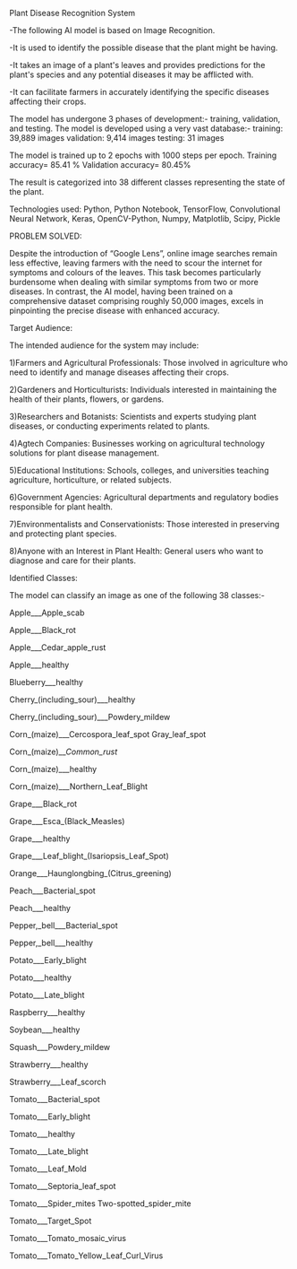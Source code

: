 Plant Disease Recognition System

-The following AI model is based on Image Recognition.


-It is used to identify the possible disease that the plant might be having.

-It takes an image of a plant's leaves and provides predictions for the plant's species and any potential diseases it may be afflicted with.

-It can facilitate farmers in accurately identifying the specific diseases affecting their crops.


The model has undergone 3 phases of development:- training, validation, and testing.
The model is developed using a very vast database:-
training: 39,889 images
validation: 9,414 images
testing: 31 images

The model is trained up to 2 epochs with 1000 steps per epoch.
Training accuracy= 85.41 %
Validation accuracy= 80.45%

The result is categorized into 38 different classes representing the state of the plant.

Technologies used: Python, Python Notebook, TensorFlow, Convolutional Neural Network, Keras, OpenCV-Python, Numpy, Matplotlib, Scipy, Pickle


PROBLEM SOLVED:

Despite the introduction of “Google Lens”, online image searches remain less effective, leaving farmers with the need to scour the internet for symptoms and colours of the leaves. This task becomes particularly burdensome when dealing with similar symptoms from two or more diseases. In contrast, the AI model, having been trained on a comprehensive dataset comprising roughly 50,000 images, excels in pinpointing the precise disease with enhanced accuracy.



Target Audience: 

The intended audience for the system may include:

1)Farmers and Agricultural Professionals: Those involved in agriculture who need to identify and manage diseases affecting their crops.

2)Gardeners and Horticulturists: Individuals interested in maintaining the health of their plants, flowers, or gardens.

3)Researchers and Botanists: Scientists and experts studying plant diseases, or conducting experiments related to plants.

4)Agtech Companies: Businesses working on agricultural technology solutions for plant disease management.

5)Educational Institutions: Schools, colleges, and universities teaching agriculture, horticulture, or related subjects.

6)Government Agencies: Agricultural departments and regulatory bodies responsible for plant health.

7)Environmentalists and Conservationists: Those interested in preserving and protecting plant species.

8)Anyone with an Interest in Plant Health: General users who want to diagnose and care for their plants.



Identified Classes:

The model can classify an image as one of the following 38 classes:-

Apple___Apple_scab

Apple___Black_rot

Apple___Cedar_apple_rust

Apple___healthy

Blueberry___healthy

Cherry_(including_sour)___healthy

Cherry_(including_sour)___Powdery_mildew

Corn_(maize)___Cercospora_leaf_spot Gray_leaf_spot

Corn_(maize)___Common_rust_

Corn_(maize)___healthy

Corn_(maize)___Northern_Leaf_Blight

Grape___Black_rot

Grape___Esca_(Black_Measles)

Grape___healthy

Grape___Leaf_blight_(Isariopsis_Leaf_Spot)

Orange___Haunglongbing_(Citrus_greening)

Peach___Bacterial_spot

Peach___healthy

Pepper,_bell___Bacterial_spot

Pepper,_bell___healthy

Potato___Early_blight

Potato___healthy

Potato___Late_blight

Raspberry___healthy

Soybean___healthy

Squash___Powdery_mildew

Strawberry___healthy

Strawberry___Leaf_scorch

Tomato___Bacterial_spot

Tomato___Early_blight

Tomato___healthy

Tomato___Late_blight

Tomato___Leaf_Mold

Tomato___Septoria_leaf_spot

Tomato___Spider_mites Two-spotted_spider_mite

Tomato___Target_Spot

Tomato___Tomato_mosaic_virus

Tomato___Tomato_Yellow_Leaf_Curl_Virus
